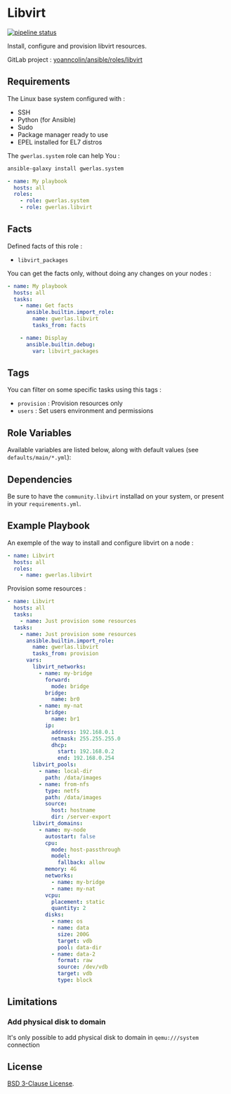 Libvirt
======

[![pipeline status](https://gitlab.com/yoanncolin/ansible/roles/libvirt/badges/main/pipeline.svg)](https://gitlab.com/yoanncolin/ansible/roles/libvirt/-/commits/main)

Install, configure and provision libvirt resources.

GitLab project : [yoanncolin/ansible/roles/libvirt](https://gitlab.com/yoanncolin/ansible/roles/libvirt)

Requirements
------------

The Linux base system configured with :

- SSH
- Python (for Ansible)
- Sudo
- Package manager ready to use
- EPEL installed for EL7 distros

The `gwerlas.system` role can help You :

```sh
ansible-galaxy install gwerlas.system
```

```yaml
- name: My playbook
  hosts: all
  roles:
    - role: gwerlas.system
    - role: gwerlas.libvirt
```

Facts
-----

Defined facts of this role :

- `libvirt_packages`

You can get the facts only, without doing any changes on your nodes :

```yaml
- name: My playbook
  hosts: all
  tasks:
    - name: Get facts
      ansible.builtin.import_role:
        name: gwerlas.libvirt
        tasks_from: facts

    - name: Display
      ansible.builtin.debug:
        var: libvirt_packages
```

Tags
----

You can filter on some specific tasks using this tags :

- `provision` : Provision resources only
- `users` : Set users environment and permissions

Role Variables
--------------

Available variables are listed below, along with default values
(see `defaults/main/*.yml`):

Dependencies
------------

Be sure to have the `community.libvirt` installad on your system, or present
in your `requirements.yml`.

Example Playbook
----------------

An exemple of the way to install and configure libvirt on a node :

```yaml
- name: Libvirt
  hosts: all
  roles:
    - name: gwerlas.libvirt
```

Provision some resources :

```yaml
- name: Libvirt
  hosts: all
  tasks:
    - name: Just provision some resources
  tasks:
    - name: Just provision some resources
      ansible.builtin.import_role:
        name: gwerlas.libvirt
        tasks_from: provision
      vars:
        libvirt_networks:
          - name: my-bridge
            forward:
              mode: bridge
            bridge:
              name: br0
          - name: my-nat
            bridge:
              name: br1
            ip:
              address: 192.168.0.1
              netmask: 255.255.255.0
              dhcp:
                start: 192.168.0.2
                end: 192.168.0.254
        libvirt_pools:
          - name: local-dir
            path: /data/images
          - name: from-nfs
            type: netfs
            path: /data/images
            source:
              host: hostname
              dir: /server-export
        libvirt_domains:
          - name: my-node
            autostart: false
            cpu:
              mode: host-passthrough
              model:
                fallback: allow
            memory: 4G
            networks:
              - name: my-bridge
              - name: my-nat
            vcpu:
              placement: static
              quantity: 2
            disks:
              - name: os
              - name: data
                size: 200G
                target: vdb
                pool: data-dir
              - name: data-2
                format: raw
                source: /dev/vdb
                target: vdb
                type: block
```

Limitations
-----------

### Add physical disk to domain

It's only possible to add physical disk to domain in `qemu:///system` connection

License
-------

[BSD 3-Clause License](LICENSE).

